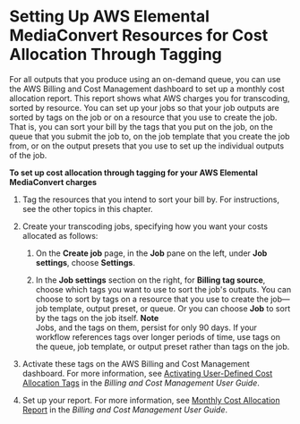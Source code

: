 # Setting Up AWS Elemental MediaConvert Resources for Cost Allocation Through Tagging<a name="setting-up-resources-for-catt"></a>

For all outputs that you produce using an on\-demand queue, you can use the AWS Billing and Cost Management dashboard to set up a monthly cost allocation report\. This report shows what AWS charges you for transcoding, sorted by resource\. You can set up your jobs so that your job outputs are sorted by tags on the job or on a resource that you use to create the job\. That is, you can sort your bill by the tags that you put on the job, on the queue that you submit the job to, on the job template that you create the job from, or on the output presets that you use to set up the individual outputs of the job\.

**To set up cost allocation through tagging for your AWS Elemental MediaConvert charges**

1. Tag the resources that you intend to sort your bill by\. For instructions, see the other topics in this chapter\.

1. Create your transcoding jobs, specifying how you want your costs allocated as follows:

   1. On the **Create job** page, in the **Job** pane on the left, under **Job settings**, choose **Settings**\.

   1. In the **Job settings** section on the right, for **Billing tag source**, choose which tags you want to use to sort the job's outputs\. You can choose to sort by tags on a resource that you use to create the job—job template, output preset, or queue\. Or you can choose **Job** to sort by the tags on the job itself\.
**Note**  
Jobs, and the tags on them, persist for only 90 days\. If your workflow references tags over longer periods of time, use tags on the queue, job template, or output preset rather than tags on the job\.

1. Activate these tags on the AWS Billing and Cost Management dashboard\. For more information, see [Activating User\-Defined Cost Allocation Tags](https://docs.aws.amazon.com/awsaccountbilling/latest/aboutv2/activating-tags.html) in the *Billing and Cost Management User Guide*\.

1. Set up your report\. For more information, see [Monthly Cost Allocation Report](https://docs.aws.amazon.com/awsaccountbilling/latest/aboutv2/configurecostallocreport.html) in the *Billing and Cost Management User Guide*\.